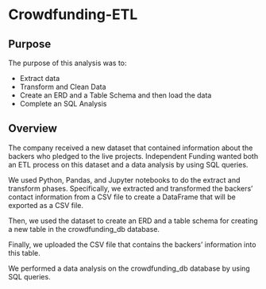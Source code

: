 # Crowdfunding-ETL
## Purpose

The purpose of this analysis was to:
* Extract data
* Transform and Clean Data
* Create an ERD and a Table Schema and then load the data
* Complete an SQL Analysis

## Overview

The company received a new dataset that contained information about the backers who pledged to the live projects. Independent Funding wanted both an ETL process on this dataset and a data analysis by using SQL queries.

We used Python, Pandas, and Jupyter notebooks to do the extract and transform phases. Specifically, we extracted and transformed the backers’ contact information from a CSV file to create a DataFrame that will be exported as a CSV file. 

Then, we used the dataset to create an ERD and a table schema for creating a new table in the crowdfunding_db database. 

Finally, we uploaded the CSV file that contains the backers’ information into this table. 

We performed a data analysis on the crowdfunding_db database by using SQL queries.